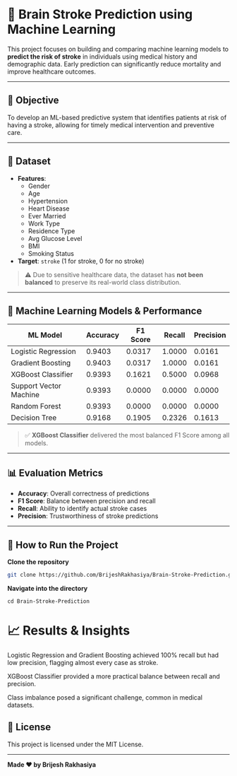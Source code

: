 # 🧠 Brain Stroke Prediction using Machine Learning

This project focuses on building and comparing machine learning models to **predict the risk of stroke** in individuals using medical history and demographic data. Early prediction can significantly reduce mortality and improve healthcare outcomes.

---

## 📌 Objective

To develop an ML-based predictive system that identifies patients at risk of having a stroke, allowing for timely medical intervention and preventive care.

---

## 📂 Dataset

- **Features**:
  - Gender
  - Age
  - Hypertension
  - Heart Disease
  - Ever Married
  - Work Type
  - Residence Type
  - Avg Glucose Level
  - BMI
  - Smoking Status
- **Target**: `stroke` (1 for stroke, 0 for no stroke)

> ⚠️ Due to sensitive healthcare data, the dataset has **not been balanced** to preserve its real-world class distribution.

---

## 🔧 Machine Learning Models & Performance

| ML Model                | Accuracy  | F1 Score | Recall   | Precision |
|-------------------------|-----------|----------|----------|-----------|
| Logistic Regression     | 0.9403    | 0.0317   | 1.0000   | 0.0161    |
| Gradient Boosting       | 0.9403    | 0.0317   | 1.0000   | 0.0161    |
| XGBoost Classifier      | 0.9393    | 0.1621   | 0.5000   | 0.0968    |
| Support Vector Machine  | 0.9393    | 0.0000   | 0.0000   | 0.0000    |
| Random Forest           | 0.9393    | 0.0000   | 0.0000   | 0.0000    |
| Decision Tree           | 0.9168    | 0.1905   | 0.2326   | 0.1613    |

> ✅ **XGBoost Classifier** delivered the most balanced F1 Score among all models.

---

## 📊 Evaluation Metrics

- **Accuracy**: Overall correctness of predictions
- **F1 Score**: Balance between precision and recall
- **Recall**: Ability to identify actual stroke cases
- **Precision**: Trustworthiness of stroke predictions

---

## 🚀 How to Run the Project

 **Clone the repository**
   ```bash
   git clone https://github.com/BrijeshRakhasiya/Brain-Stroke-Prediction.git
  ```
**Navigate into the directory**
```
cd Brain-Stroke-Prediction
```
   
# 📈 Results & Insights
Logistic Regression and Gradient Boosting achieved 100% recall but had low precision, flagging almost every case as stroke.

XGBoost Classifier provided a more practical balance between recall and precision.

Class imbalance posed a significant challenge, common in medical datasets.

## 📄 License

This project is licensed under the MIT License.

---
**Made ❤️ by Brijesh Rakhasiya**

